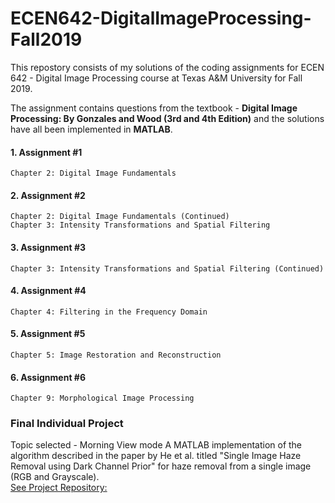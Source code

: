 # ECEN642-DigitalImageProcessing-Fall2019

This repostory consists of my solutions of the coding assignments for ECEN 642 - Digital Image Processing course at Texas A&M University for Fall 2019.

The assignment contains questions from the textbook - **Digital Image Processing: By Gonzales and Wood (3rd and 4th Edition)** and the solutions have all been implemented in **MATLAB**.

#### 1. Assignment #1 
    Chapter 2: Digital Image Fundamentals
    
#### 2. Assignment #2 
    Chapter 2: Digital Image Fundamentals (Continued)
    Chapter 3: Intensity Transformations and Spatial Filtering
    
#### 3. Assignment #3
    Chapter 3: Intensity Transformations and Spatial Filtering (Continued)
    
#### 4. Assignment #4 
    Chapter 4: Filtering in the Frequency Domain
    
#### 5. Assignment #5 
    Chapter 5: Image Restoration and Reconstruction
    
#### 6. Assignment #6
    Chapter 9: Morphological Image Processing
    

### Final Individual Project
Topic selected - Morning View mode
A MATLAB implementation of the algorithm described in the paper by He et al. titled "Single Image Haze Removal using Dark Channel Prior" for haze removal from a single image (RGB and Grayscale).  
[See Project Repository:](https://github.com/flaviaratto/Single-Image-Haze-removal-using-Dark-Channel-Prior-and-Guided-Image-Filtering-)
